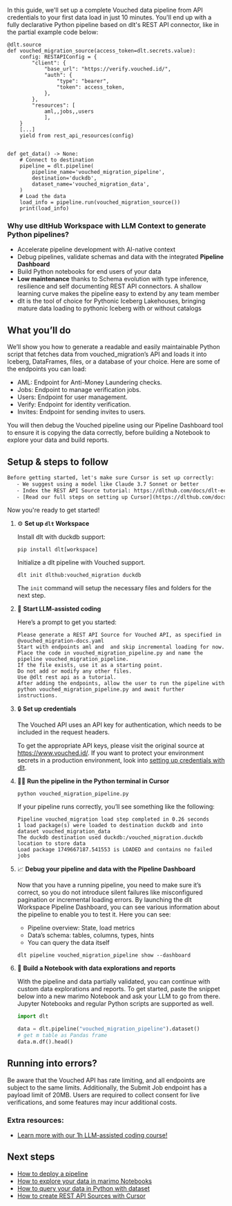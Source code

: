In this guide, we'll set up a complete Vouched data pipeline from API credentials to your first data load in just 10 minutes. You'll end up with a fully declarative Python pipeline based on dlt's REST API connector, like in the partial example code below:

```python-outcome
@dlt.source
def vouched_migration_source(access_token=dlt.secrets.value):
    config: RESTAPIConfig = {
        "client": {
            "base_url": "https://verify.vouched.id/",
            "auth": {
                "type": "bearer",
                "token": access_token,
            },
        },
        "resources": [
            aml,,jobs,,users
            ],
    }
    [...]
    yield from rest_api_resources(config)


def get_data() -> None:
    # Connect to destination
    pipeline = dlt.pipeline(
        pipeline_name='vouched_migration_pipeline',
        destination='duckdb',
        dataset_name='vouched_migration_data', 
    )
    # Load the data
    load_info = pipeline.run(vouched_migration_source())
    print(load_info) 
```

### Why use dltHub Workspace with LLM Context to generate Python pipelines?

- Accelerate pipeline development with AI-native context
- Debug pipelines, validate schemas and data with the integrated **Pipeline Dashboard**
- Build Python notebooks for end users of your data
- **Low maintenance** thanks to Schema evolution with type inference, resilience and self documenting REST API connectors. A shallow learning curve makes the pipeline easy to extend by any team member
- dlt is the tool of choice for Pythonic Iceberg Lakehouses, bringing mature data loading to pythonic Iceberg with or without catalogs

## What you’ll do

We’ll show you how to generate a readable and easily maintainable Python script that fetches data from vouched_migration’s API and loads it into Iceberg, DataFrames, files, or a database of your choice. Here are some of the endpoints you can load:

- AML: Endpoint for Anti-Money Laundering checks.
- Jobs: Endpoint to manage verification jobs.
- Users: Endpoint for user management.
- Verify: Endpoint for identity verification.
- Invites: Endpoint for sending invites to users.

You will then debug the Vouched pipeline using our Pipeline Dashboard tool to ensure it is copying the data correctly, before building a Notebook to explore your data and build reports.

## Setup & steps to follow

```default
Before getting started, let's make sure Cursor is set up correctly:
   - We suggest using a model like Claude 3.7 Sonnet or better
   - Index the REST API Source tutorial: https://dlthub.com/docs/dlt-ecosystem/verified-sources/rest_api/ and add it to context as **@dlt rest api**
   - [Read our full steps on setting up Cursor](https://dlthub.com/docs/dlt-ecosystem/llm-tooling/cursor-restapi#23-configuring-cursor-with-documentation)
```

Now you're ready to get started!

1. ⚙️ **Set up `dlt` Workspace**
    
    Install dlt with duckdb support:
    ```shell
    pip install dlt[workspace]
    ```

    Initialize a dlt pipeline with Vouched support.
    ```shell
    dlt init dlthub:vouched_migration duckdb
    ```

    The `init` command will setup the necessary files and folders for the next step.
    
2. 🤠 **Start LLM-assisted coding**
    
    Here’s a prompt to get you started:
    
    ```prompt
    Please generate a REST API Source for Vouched API, as specified in @vouched_migration-docs.yaml 
    Start with endpoints aml and  and skip incremental loading for now. 
    Place the code in vouched_migration_pipeline.py and name the pipeline vouched_migration_pipeline. 
    If the file exists, use it as a starting point. 
    Do not add or modify any other files. 
    Use @dlt rest api as a tutorial. 
    After adding the endpoints, allow the user to run the pipeline with python vouched_migration_pipeline.py and await further instructions.
    ```

    
3. 🔒 **Set up credentials** 
    
    The Vouched API uses an API key for authentication, which needs to be included in the request headers.
    
    To get the appropriate API keys, please visit the original source at https://www.vouched.id/.
    If you want to protect your environment secrets in a production environment, look into [setting up credentials with dlt](https://dlthub.com/docs/walkthroughs/add_credentials).
    
4. 🏃‍♀️ **Run the pipeline in the Python terminal in Cursor**
    
    ```shell
    python vouched_migration_pipeline.py
    ```
    
    If your pipeline runs correctly, you’ll see something like the following:
    
    ```shell
    Pipeline vouched_migration load step completed in 0.26 seconds
    1 load package(s) were loaded to destination duckdb and into dataset vouched_migration_data
    The duckdb destination used duckdb:/vouched_migration.duckdb location to store data
    Load package 1749667187.541553 is LOADED and contains no failed jobs
    ```
    
5. 📈 **Debug your pipeline and data with the Pipeline Dashboard**

    Now that you have a running pipeline, you need to make sure it’s correct, so you do not introduce silent failures like misconfigured pagination or incremental loading errors. By launching the dlt Workspace Pipeline Dashboard, you can see various information about the pipeline to enable you to test it. Here you can see:
    - Pipeline overview: State, load metrics
    - Data’s schema: tables, columns, types, hints
    - You can query the data itself
    
    ```shell
    dlt pipeline vouched_migration_pipeline show --dashboard
    ```
    
6. 🐍 **Build a Notebook with data explorations and reports**

    With the pipeline and data partially validated, you can continue with custom data explorations and reports. To get started, paste the snippet below into a new marimo Notebook and ask your LLM to go from there. Jupyter Notebooks and regular Python scripts are supported as well.

    
    ```python
    import dlt

   data = dlt.pipeline("vouched_migration_pipeline").dataset()
   # get m table as Pandas frame
   data.m.df().head()
    ```

## Running into errors?

Be aware that the Vouched API has rate limiting, and all endpoints are subject to the same limits. Additionally, the Submit Job endpoint has a payload limit of 20MB. Users are required to collect consent for live verifications, and some features may incur additional costs.

### Extra resources:

- [Learn more with our 1h LLM-assisted coding course!](https://www.youtube.com/watch?v=GGid70rnJuM)

## Next steps

- [How to deploy a pipeline](https://dlthub.com/docs/walkthroughs/deploy-a-pipeline)
- [How to explore your data in marimo Notebooks](https://dlthub.com/docs/general-usage/dataset-access/marimo)
- [How to query your data in Python with dataset](https://dlthub.com/docs/general-usage/dataset-access/dataset)
- [How to create REST API Sources with Cursor](https://dlthub.com/docs/dlt-ecosystem/llm-tooling/cursor-restapi)